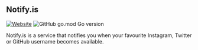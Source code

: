 ## Notify.is

[![Website](https://img.shields.io/website?url=https%3A%2F%2Fnotify.is)](https://notify.is) ![GitHub go.mod Go version](https://img.shields.io/github/go-mod/go-version/oliverproud/notify.is)

Notify.is is a service that notifies you when your favourite Instagram, Twitter or GitHub username becomes available.
